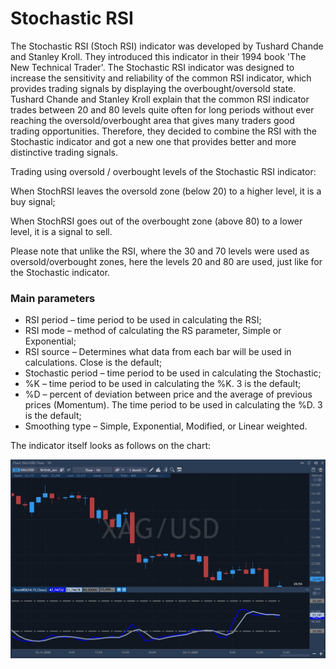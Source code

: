 # Stochastic RSI

The Stochastic RSI \(Stoch RSI\) indicator was developed by Tushard Chande and Stanley Kroll. They introduced this indicator in their 1994 book 'The New Technical Trader'. The Stochastic RSI indicator was designed to increase the sensitivity and reliability of the common RSI indicator, which provides trading signals by displaying the overbought/oversold state. Tushard Chande and Stanley Kroll explain that the common RSI indicator trades between 20 and 80 levels quite often for long periods without ever reaching the oversold/overbought area that gives many traders good trading opportunities. Therefore, they decided to combine the RSI with the Stochastic indicator and got a new one that provides better and more distinctive trading signals.

Trading using oversold / overbought levels of the Stochastic RSI indicator:

When StochRSI leaves the oversold zone \(below 20\) to a higher level, it is a buy signal;

When StochRSI goes out of the overbought zone \(above 80\) to a lower level, it is a signal to sell.

Please note that unlike the RSI, where the 30 and 70 levels were used as oversold/overbought zones, here the levels 20 and 80 are used, just like for the Stochastic indicator.

### Main parameters

* RSI period – time period to be used in calculating the RSI;
* RSI mode – method of calculating the RS parameter, Simple or Exponential;
* RSI source – Determines what data from each bar will be used in calculations. Close is the default;
* Stochastic period – time period to be used in calculating the Stochastic;
* %K – time period to be used in calculating the %K. 3 is the default;
* %D – percent of deviation between price and the average of previous prices \(Momentum\). The time period to be used in calculating the %D. 3 is the default;
* Smoothing type – Simple, Exponential, Modified, or Linear weighted.

The indicator itself looks as follows on the chart:

![](../../../../.gitbook/assets/screenshot_1%20%2819%29.jpg)

